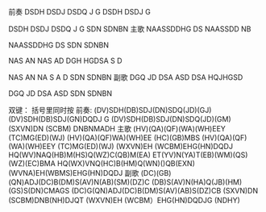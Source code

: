  前奏
DSDH DSDJ DSDQ J G   DSDH DSDJ G

DSDH DSDJ DSDQ J G   SDN SDNBN
主歌
NAASSDDHG DS NAASSDD NB

NAASSDDHG DS SDN SDNBN

NAS AN NAS AD DGH HGDSA S D

NAS AN NA S A D SDN SDNBN
副歌
DGQ JD DSA ASD DSA HQJHGSD

DGQ JD DSA ASD SDN SDNBN 





 双键：
括号里同时按
前奏: 
(DV)SDH(DB)SDJ(DN)SDQ(JD)(GJ)
(DV)SDH(DB)SDJ(GN)DQDJ G
(DV)SDH(DB)SDJ(DN)SDQ(JD)(GM)
(SXVN)DN (SCBM) DNBNMADH
主歌
(HV)(QA)(QF)(WA)(WH)EEY (TC)MG(ED)(WJ)
(HV)(QA)(QF)WA)(WH)EE (HC)(GB)MBS
(HV)(QA)(QF)(WA)(WH)EEY (TC)MG(ED)(WJ)
(WXVN)EH (WCBM)EHG(HN)DQDJ
HQ(WV)NAQ(HB)M(HS)Q(WZ)C(QB)M(EA)
ET(YV)N(YA)T(EB)(WM)(QS) (WZ)(EC)BMA
HQ(WX)VNQ(HC)B(HM)Q(WN)()QB(EXN)
(WVNA)EH(WBMS)EHG(HN)DQDJ
副歌
(DC)(GB)(QN)ADJ(DC)B(DM)S(AV)N(AB)(SM)(DZ)C
(DB)S(AV)N(HA)Q(JB)(HM)(GS)S(DN)CMAGS
(DC)G(QN)ADJ(DC)B(DM)S(AV)(AB)S(DZ)CB
(SXVN)DN (SCBM)DNB(NH)DJQT
(WXVN)EH (WCBM）EHG(HN)DQDJG (NDHY) 
